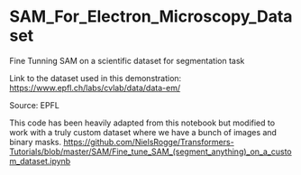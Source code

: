 # SAM_For_Electron_Microscopy_Dataset
Fine Tunning SAM on a scientific dataset for segmentation task


Link to the dataset used in this demonstration: https://www.epfl.ch/labs/cvlab/data/data-em/

Source: EPFL

This code has been heavily adapted from this notebook but modified to work with a truly custom dataset where we have a bunch of images and binary masks. https://github.com/NielsRogge/Transformers-Tutorials/blob/master/SAM/Fine_tune_SAM_(segment_anything)_on_a_custom_dataset.ipynb
